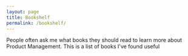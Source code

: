 ```yaml
---
layout: page
title: Bookshelf
permalink: /bookshelf/
---
```


People often ask me what books they should read to learn more about Product Management. This is a list of books I've found useful
